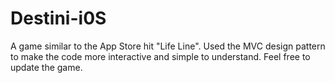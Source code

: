# Destini-i0S
A game similar to the App Store hit "Life Line". Used the MVC design pattern to make the code more interactive and simple to understand. Feel free to update the game.
